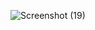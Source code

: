 ![Screenshot (19)](https://github.com/MuhammadTayyab74/CodeAlpha-Age-Calculator-By-Muhammad_Tayyab/assets/164275737/95e771cb-9279-439e-9402-5509d67f4d26)
